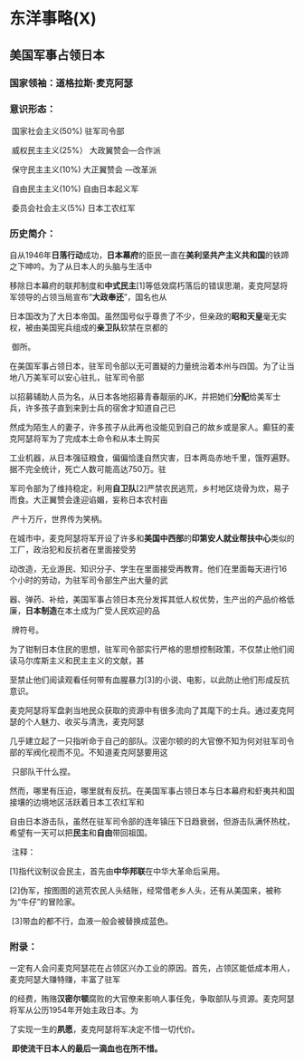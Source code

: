 # 东洋事略(X)

##           美国军事占领日本

###                  **国家领袖**：道格拉斯·麦克阿瑟

###                  **意识形态**：

​                                    国家社会主义(50%)     驻军司令部

​                                    威权民主主义(25%）  大政翼赞会—合作派

​                                    保守民主主义(10%)     大正翼赞会 —改革派

​                                    自由民主主义(10%)     自由日本起义军

​                                    委员会社会主义(5%)   日本工农红军

###                  **历史简介**：

​                          自从1946年**日落行动**成功，**日本幕府**的臣民一直在**美利坚共产主义共和国**的铁蹄之下呻吟。为了从日本人的头脑与生活中

​                 移除日本幕府的联邦制度和**中式民主**[1]等低效腐朽落后的错误思潮，麦克阿瑟将军领导的占领当局宣布“**大政奉还**”，国名也从  

​                 日本国改为了大日本帝国。虽然国号似乎尊贵了不少，但亲政的**昭和天皇**毫无实权，被由美国宪兵组成的**亲卫队**软禁在京都的 

​                 御所。

​                         在美国军事占领日本，驻军司令部以无可置疑的力量统治着本州与四国。为了让当地八万美军可以安心驻扎，驻军司令部

​                 以招募辅助人员为名，从日本各地招募青春靓丽的JK，并把她们**分配**给美军士兵，许多孩子直到来到士兵的宿舍才知道自己已

​                 然成为陌生人的妻子，许多孩子从此再也没能见到自己的故乡或是家人。癫狂的麦克阿瑟将军为了完成本土命令和从本土购买

​                 工业机器，从日本强征粮食，偏偏恰逢自然灾害，日本两岛赤地千里，饿殍遍野。据不完全统计，死亡人数可能高达750万。驻                   

​                 军司令部为了维持稳定，利用**自卫队**[2]严禁农民逃荒，乡村地区烧骨为炊，易子而食。大正翼赞会逢迎谄媚，妄称日本农村亩

​                 产十万斤，世界传为笑柄。

​                         在城市中，麦克阿瑟将军开设了许多和**美国中西部**的**印第安人就业帮扶中心**类似的工厂，政治犯和反抗者在里面接受劳

​                 动改造，无业游民、知识分子、学生在里面接受再教育。他们在里面每天进行16个小时的劳动，为驻军司令部生产出大量的武

​                 器、弹药、补给，美国军事占领日本充分发挥其低人权优势，生产出的产品价格低廉，**日本制造**在本土成为广受人民欢迎的品 

​                 牌符号。

​                         为了钳制日本住民的思想，驻军司令部实行严格的思想控制政策，不仅禁止他们阅读马尔库斯主义和民主主义的文献，甚

​                至禁止他们阅读观看任何带有血腥暴力[3]的小说、电影，以此防止他们形成反抗意识。

​                         麦克阿瑟将军盘剥当地民众获取的资源中有很多流向了其麾下的士兵。通过麦克阿瑟的个人魅力、收买与清洗，麦克阿瑟                

​                几乎建立起了一只指听命于自己的部队。汉密尔顿的的大官僚不知为何对驻军司令部的军阀化视而不见。不知道麦克阿瑟要用这                

​                只部队干什么捏。

​                          然而，哪里有压迫，哪里就有反抗。在美国军事占领日本与日本幕府和虾夷共和国接壤的边境地区活跃着日本工农红军和

​                自由日本游击队，虽然在驻军司令部的连年镇压下日趋衰弱，但游击队满怀热枕，希望有一天可以把**民主**和**自由**带回祖国。

​                          注释：

​                          [1]指代议制议会民主，首先由**中华邦联**在中华大革命后采用。

​                          [2]伪军，按图图的逃荒农民人头结账，经常借老乡人头，还有从美国来，被称为“牛仔”的冒险家。

​                          [3]带血的都不行，血液一般会被替换成蓝色。

###                  附录：

​                                   一定有人会问麦克阿瑟花在占领区兴办工业的原因。首先，占领区能低成本用人，麦克阿瑟大赚特赚，丰富了驻军

​                           的经费，贿赂**汉密尔顿**腐败的大官僚来影响人事任免，争取部队与资源。麦克阿瑟将军从公历1954年开始主政日本。为        

​                           了实现一生的**夙愿**，麦克阿瑟将军决定不惜一切代价。

​                                      **即使流干日本人的最后一滴血也在所不惜。**


​                                         

​                                    
